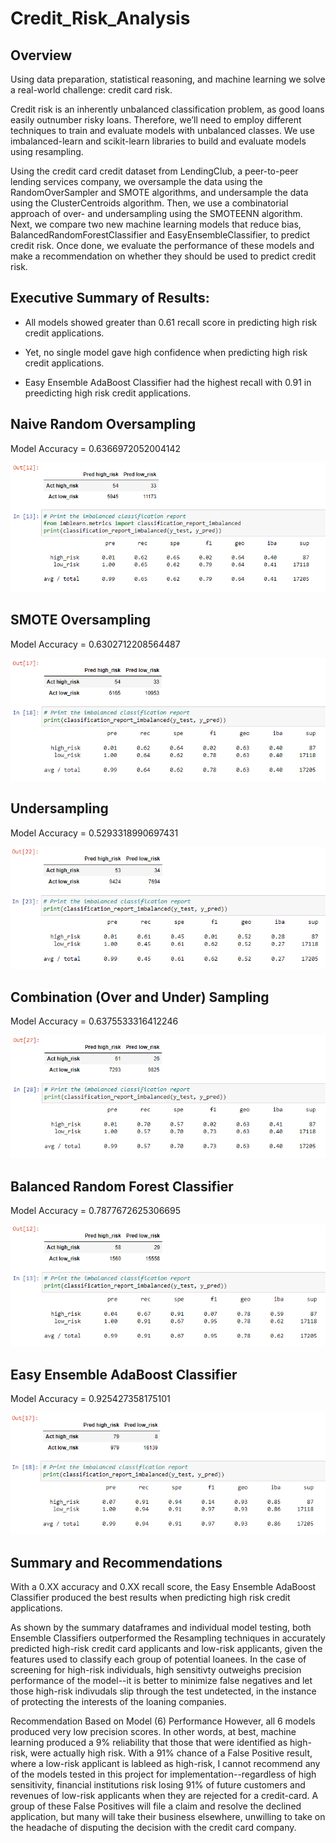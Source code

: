 # Credit_Risk_Analysis

## Overview

Using data preparation, statistical reasoning, and machine learning we solve a real-world challenge: credit card risk.

Credit risk is an inherently unbalanced classification problem, as good loans easily outnumber risky loans. Therefore, we’ll need to employ different techniques to train and evaluate models with unbalanced classes. We use imbalanced-learn and scikit-learn libraries to build and evaluate models using resampling.

Using the credit card credit dataset from LendingClub, a peer-to-peer lending services company, we oversample the data using the RandomOverSampler and SMOTE algorithms, and undersample the data using the ClusterCentroids algorithm. Then, we use a combinatorial approach of over- and undersampling using the SMOTEENN algorithm. Next, we compare two new machine learning models that reduce bias, BalancedRandomForestClassifier and EasyEnsembleClassifier, to predict credit risk. Once done, we evaluate the performance of these models and make a recommendation on whether they should be used to predict credit risk.


## Executive Summary of Results:

- All models showed greater than 0.61 recall score in predicting high risk credit applications.

- Yet, no single model gave high confidence when predicting high risk credit applications.

- Easy Ensemble AdaBoost Classifier had the highest recall with 0.91 in preedicting high risk credit applications.


## Naive Random Oversampling

Model Accuracy = 0.6366972052004142

!["images/01_NaiveRandom2.png"](images/01_NaiveRandom2.png)


## SMOTE Oversampling

Model Accuracy = 0.6302712208564487

!["images/02_SMOTE2.png"](images/02_SMOTE2.png)


## Undersampling

Model Accuracy = 0.5293318990697431

!["images/03_UnderSamp2.png"](images/03_UnderSamp2.png)


## Combination (Over and Under) Sampling

Model Accuracy = 0.6375533316412246

!["images/04_Combi2.png"](images/04_Combi2.png)


## Balanced Random Forest Classifier

Model Accuracy = 0.7877672625306695

!["images/05_RandomForest2.png"](images/05_RandomForest2.png)


## Easy Ensemble AdaBoost Classifier

Model Accuracy = 0.925427358175101

!["images/06_AdaBoost2.png"](images/06_AdaBoost2.png)


## Summary and Recommendations

With a 0.XX accuracy and 0.XX recall score, the Easy Ensemble AdaBoost Classifier produced the best results when predicting high risk credit applications.

As shown by the summary dataframes and individual model testing, both Ensemble Classifiers outperformed the Resampling techniques in accurately predicted high-risk credit card applicants and low-risk applicants, given the features used to classify each group of potential loanees. In the case of screening for high-risk individuals, high sensitivty outweighs precision performance of the model--it is better to minimize false negatives and let those high-risk indivudals slip through the test undetected, in the instance of protecting the interests of the loaning companies.

Recommendation Based on Model (6) Performance However, all 6 models produced very low precision scores. In other words, at best, machine learning produced a 9% reliability that those that were identified as high-risk, were actually high risk. With a 91% chance of a False Positive result, where a low-risk applicant is lableed as high-risk, I cannot recommend any of the models tested in this project for implementation--regardless of high sensitivity, financial institutions risk losing 91% of future customers and revenues of low-risk applicants when they are rejected for a credit-card. A group of these False Positives will file a claim and resolve the declined application, but many will take their business elsewhere, unwilling to take on the headache of disputing the decision with the credit card company.



